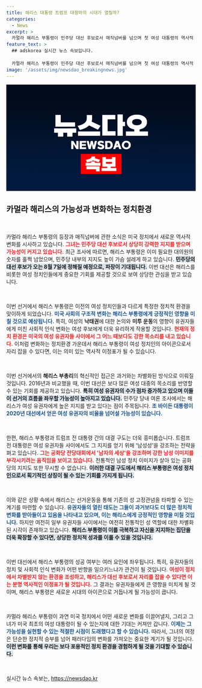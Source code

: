 ```yaml
---
title: 해리스 대통령 트럼프 대항마의 시대가 열릴까?
categories:
  - News
excerpt: >
  카멀라 해리스 부통령이 민주당 대선 후보로서 매직넘버를 넘으며 첫 여성 대통령의 역사적 가능성을 키우고 있다. 변화하는 정치 환경 속에서, 트럼프 전 대통령은 ‘남성성’을 내세워 대항하려 하고, 유권자들의 반응은 갈수록 뜨거워진다.
feature_text: >
  ## adskorea 실시간 뉴스 속보입니다.

  카멀라 해리스 부통령이 민주당 대선 후보로서 매직넘버를 넘으며 첫 여성 대통령의 역사적 가능성을 키우고 있다. 변화하는 정치 환경 속에서, 트럼프 전 대통령은 ‘남성성’을 내세워 대항하려 하고, 유권자들의 반응은 갈수록 뜨거워진다.
image: '/assets/img/newsdao_breakingnews.jpg'
---
```


<p><img src="/assets/img/newsdao_breakingnews.jpg" alt="adskorea 속보" /></p>

<h2 data-ke-size="size26">카멀라 해리스의 가능성과 변화하는 정치환경</h2>

<p data-ke-size="size16">&nbsp;</p>

<p>카멀라 해리스 부통령의 등장과 매직넘버에 관한 소식은 미국 정치에서 새로운 역사적 변화를 시사하고 있습니다. <b><span style="color: #ee2323;">그녀는 민주당 대선 후보로서 상당히 강력한 지지를 받으며 가능성이 커지고 있습니다.</span></b> 최근 조사에 따르면, 해리스 부통령은 이미 필요한 대의원의 숫자를 훌쩍 넘었으며, 민주당 내부의 지지도 높이 가슴 설레게 하고 있습니다. <b><span style="background-color: #21538527;">민주당의 대선 후보가 오는 8월 7일에 정해질 예정으로, 파장이 기대됩니다.</span></b> 이번 대선은 해리스를 비롯한 여성 정치인들에게 중요한 기회를 제공할 것으로 보여 상당한 관심을 받고 있습니다. </p>

<p data-ke-size="size16">&nbsp;</p>

<p>이번 선거에서 해리스 부통령은 이전의 여성 정치인들과 다르게 특정한 정치적 환경을 맞이하게 되었습니다. <b><span style="color: #1a5490;">미국 사회의 구조적 변화는 해리스 부통령에게 긍정적인 영향을 미칠 것으로 예상됩니다.</span></b> 특히, 여성의 <b>낙태권</b>에 대한 논의와 <b>미투 운동</b>의 영향이 유권자들에게 미친 사회적 인식 변화는 여성 후보에게 더욱 유리하게 작용할 것입니다. <b><span style="color: #ee2323;">현재의 정치 환경은 미국의 여성 유권자들 사이에서 그 어느 때보다도 강한 목소리를 내고 있습니다.</span></b> 이처럼 변화하는 정치환경 가운데서 해리스 부통령이 여성 정치인의 아이콘으로서 자리 잡을 수 있다면, 이는 의미 있는 역사적 이정표가 될 수 있습니다.</p>

<p data-ke-size="size16">&nbsp;</p>

<p>이번 선거에서의 <b>해리스 부총리</b>의 혁신적인 접근은 과거와는 차별화된 방식으로 이뤄질 것입니다. 2016년과 비교했을 때, 이번 대선은 보다 많은 여성 대중의 목소리를 반영할 수 있는 기회를 제공하고 있습니다. <b><span style="background-color: #21538527;">특히 여성 유권자의 수가 점차 증가하고 있으며 이들이 선거의 흐름을 좌우할 가능성이 높아지고 있습니다.</span></b> 민주당 당내 여론 조사에서는 해리스가 여성 유권자에게 높은 지지를 받고 있다는 점이 주목됩니다. <b><span style="color: #1a5490;">조 바이든 대통령이 2020년 대선에서 얻은 여성 유권자의 비율을 넘어설 가능성이 있습니다.</span></b></p>

<p data-ke-size="size16">&nbsp;</p>

<p>한편, 해리스 부통령과 트럼프 전 대통령 간의 대결 구도는 더욱 흥미롭습니다. 트럼프 전 대통령은 여성 유권자들 사이에서도 그 지지를 얻기 위해 '남성성'을 강조하는 전략을 펴고 있습니다. <b><span style="color: #ee2323;">그는 공화당 전당대회에서 '남자의 세상'을 강조하며 강한 남성 이미지를 부각시키려는 움직임을 보이고 있습니다.</span></b> 전통적인 남성 정치 이미지가 살아 있는 공화당의 지지도 또한 무시할 수 없습니다. <b><span style="background-color: #21538527;">이러한 대결 구도에서 해리스 부통령은 여성 정치인으로서 획기적인 상징이 될 수 있는 기회를 가지게 됩니다.</span></b></p>

<p data-ke-size="size16">&nbsp;</p>

<p>이와 같은 상황 속에서 해리스는 선거운동을 통해 기존의 성 고정관념을 타파할 수 있는 계기를 마련할 수 있습니다. <b><span style="color: #1a5490;">유권자들의 열린 태도는 그들이 과거보다도 더 많은 정치적 변화를 받아들이고 있음을 나타내고 있으며, 이는 해리스에게 긍정적인 영향을 미칠 것입니다.</span></b> 하지만 여전히 일부 유권자들 사이에서는 여전히 전통적인 성 역할에 대한 차별화된 시각이 존재하고 있습니다. <b><span style="background-color: #21538527;">해리스 부통령이 이를 극복하고 자신을 지지하는 집단을 더욱 확장할 수 있다면, 상당한 정치적 성과를 이룰 수 있을 것입니다.</span></b></p>

<p data-ke-size="size16">&nbsp;</p>

<p>이번 대선에서 해리스 부통령의 성공 여부는 여러 요인에 좌우됩니다. 특히, 유권자들의 정치 및 사회적 인식 변화가 어떤 반향을 일으키느냐가 관건이 될 것입니다. <b><span style="color: #ee2323;">여성이 정치에서 차별받지 않는 환경을 조성하고, 해리스가 대선 후보로서 자리를 잡을 수 있다면 이는 분명 역사적인 이정표가 될 것입니다.</span></b> 그 결과는 유권자들에게 큰 영향을 미치게 될 것이며, 해리스 부통령은 새로운 시대의 아이콘으로 거듭나게 될 가능성이 큽니다.</p>

<p data-ke-size="size16">&nbsp;</p>

<p>카멀라 해리스 부통령이 과연 미국 정치에서 어떤 새로운 변화를 이끌어낼지, 그리고 그녀가 미국 최초의 여성 대통령이 될 수 있는지에 대한 기대는 커져만 갑니다. <b><span style="color: #1a5490;">이제는 그 가능성을 실현할 수 있는 적절한 시점이 도래했다고 할 수 있습니다.</span></b> 따라서, 그녀의 여정은 단순한 정치적 승부를 넘어 패러다임의 변화를 가져오는 중요한 계기가 될 것입니다. <b><span style="background-color: #21538527;">이런 변화를 통해 우리는 보다 포용적인 정치 환경을 경험하게 될 것을 기대할 수 있습니다.</span></b></p>

<p data-ke-size="size16">&nbsp;</p>
실시간 뉴스 속보는, <a href="https://newsdao.kr" rel="dofollow">https://newsdao.kr</a>


